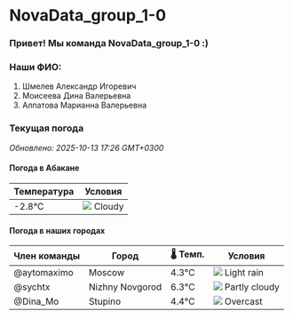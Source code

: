 # NovaData_group_1-0
### Привет! Мы команда NovaData_group_1-0 :)

### Наши ФИО:
1. Шмелев Александр Игоревич
2. Моисеева Дина Валерьевна
3. Алпатова Марианна Валерьевна

### Текущая погода
<!-- WEATHER:START -->
_Обновлено: 2025-10-13 17:26 GMT+0300_

#### Погода в Абакане

| Температура | Условия |
|-------------|----------|
| -2.8°C     | ![](https://cdn.weatherapi.com/weather/64x64/night/119.png) Cloudy |

#### Погода в наших городах

| Член команды  | Город               | 🌡️ Темп.  | Условия          |
|---------------|---------------------|-----------|--------------------|
| @aytomaximo    | Moscow              |    4.3°C | ![](https://cdn.weatherapi.com/weather/64x64/day/296.png) Light rain   |
| @sychtx        | Nizhny Novgorod     |    6.3°C | ![](https://cdn.weatherapi.com/weather/64x64/night/116.png) Partly cloudy |
| @Dina_Mo       | Stupino             |    4.4°C | ![](https://cdn.weatherapi.com/weather/64x64/day/122.png) Overcast     |

<!-- WEATHER:END -->
